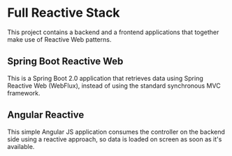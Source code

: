 # Full Reactive Stack

This project contains a backend and a frontend applications that together make use of Reactive Web patterns.

## Spring Boot Reactive Web

This is a Spring Boot 2.0 application that retrieves data using Spring Reactive Web (WebFlux), instead of using the
standard synchronous MVC framework.

## Angular Reactive

This simple Angular JS application consumes the controller on the backend side using a reactive approach, so data is
loaded on screen as soon as it's available.
